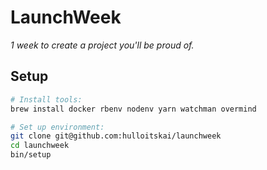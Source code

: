 # LaunchWeek

_1 week to create a project you'll be proud of._

## Setup

```bash
# Install tools:
brew install docker rbenv nodenv yarn watchman overmind

# Set up environment:
git clone git@github.com:hulloitskai/launchweek
cd launchweek
bin/setup
```

